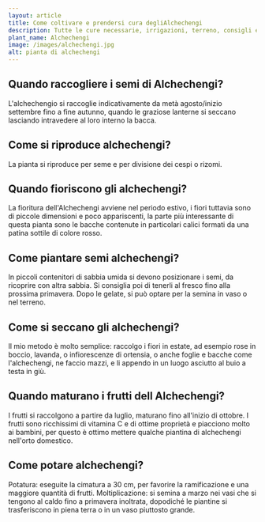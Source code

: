 ```yaml
---
layout: article
title: Come coltivare e prendersi cura degliAlchechengi
description: Tutte le cure necessarie, irrigazioni, terreno, consigli e molto altro sulla coltivazione degli Alchechengi
plant_name: Alchechengi
image: /images/alchechengi.jpg
alt: pianta di alchechengi
---
```


## Quando raccogliere i semi di Alchechengi?

L'alchechengio si raccoglie indicativamente da metà agosto/inizio settembre fino a fine autunno, quando le graziose lanterne si seccano lasciando intravedere al loro interno la bacca.

## Come si riproduce alchechengi?

 La pianta si riproduce per seme e per divisione dei cespi o rizomi.

## Quando fioriscono gli alchechengi?

La fioritura dell'Alchechengi avviene nel periodo estivo, i fiori tuttavia sono di piccole dimensioni e poco appariscenti, la parte più interessante di questa pianta sono le bacche contenute in particolari calici formati da una patina sottile di colore rosso.

## Come piantare semi alchechengi?

In piccoli contenitori di sabbia umida si devono posizionare i semi, da ricoprire con altra sabbia. Si consiglia poi di tenerli al fresco fino alla prossima primavera. Dopo le gelate, si può optare per la semina in vaso o nel terreno.

## Come si seccano gli alchechengi?

Il mio metodo è molto semplice: raccolgo i fiori in estate, ad esempio rose in boccio, lavanda, o infiorescenze di ortensia, o anche foglie e bacche come l'alchechengi, ne faccio mazzi, e li appendo in un luogo asciutto al buio a testa in giù.

## Quando maturano i frutti dell Alchechengi?

 I frutti si raccolgono a partire da luglio, maturano fino all'inizio di ottobre. I frutti sono ricchissimi di vitamina C e di ottime proprietà e piacciono molto ai bambini, per questo è ottimo mettere qualche piantina di alchechengi nell'orto domestico.

## Come potare alchechengi?

Potatura: eseguite la cimatura a 30 cm, per favorire la ramificazione e una maggiore quantità di frutti. Moltiplicazione: si semina a marzo nei vasi che si tengono al caldo fino a primavera inoltrata, dopodiché le piantine si trasferiscono in piena terra o in un vaso piuttosto grande.


